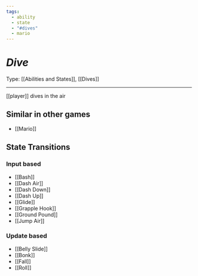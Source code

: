 ```yaml
---
tags:
  - ability
  - state
  - "#dives"
  - mario
---
```

# _Dive_

Type: [[Abilities and States]], [[Dives]]

----


[[player]] dives in the air


## Similar in other games

* [[Mario]]


## State Transitions

### Input based

* [[Bash]]
* [[Dash Air]]
* [[Dash Down]]
* [[Dash Up]]
* [[Glide]]
* [[Grapple Hook]]
* [[Ground Pound]]
* [[Jump Air]]

### Update based

* [[Belly Slide]]
* [[Bonk]]
* [[Fall]]
* [[Roll]]
